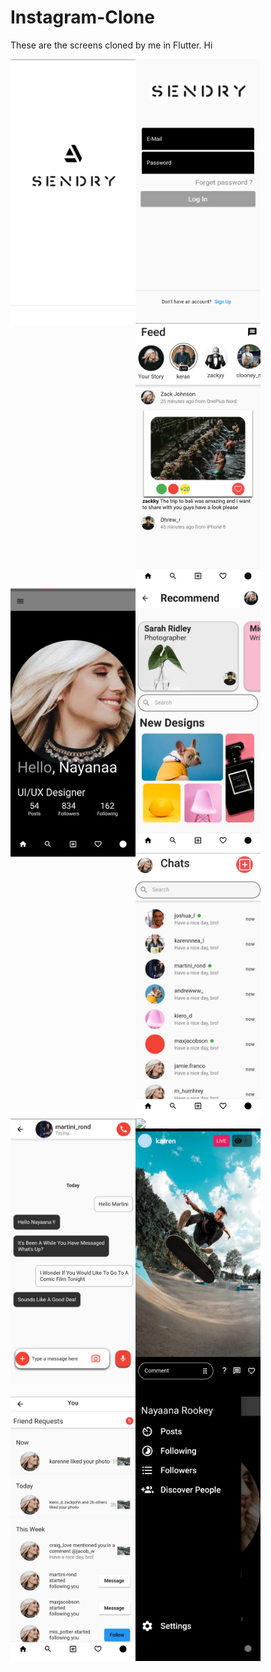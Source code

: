 # Instagram-Clone

These are the screens cloned by me in Flutter.
Hi

<img align="left" src="https://github.com/adi-code22/Instagram-Clone/blob/main/files%20clone/splash.jpeg?raw=true" width="200" />

<img align="left" src="https://github.com/adi-code22/Instagram-Clone/blob/main/files%20clone/login.jpeg?raw=true" width="200" />

<img align="left" src="https://github.com/adi-code22/Instagram-Clone/blob/main/files%20clone/feed.jpeg?raw=true" width="200" />

<img align="left" src="https://github.com/adi-code22/Instagram-Clone/blob/main/files%20clone/profile.jpeg?raw=true" width="200" />

<img align="left" src="https://github.com/adi-code22/Instagram-Clone/blob/main/files%20clone/search.jpeg?raw=true" width="200" />

<img align="left" src="https://github.com/adi-code22/Instagram-Clone/blob/main/files%20clone/chats.jpeg?raw=true" width="200" />

<img align="left" src="https://github.com/adi-code22/Instagram-Clone/blob/main/files%20clone/pchat.jpeg?raw=true" width="200" />

<img align="left" src="https://github.com/adi-code22/Instagram-Clone/blob/main/files%20clone/camera.jpeg?raw=true" width="200" />

<img align="left" src="https://github.com/adi-code22/Instagram-Clone/blob/main/files%20clone/story.jpeg?raw=true" width="200" />

<img align="left" src="https://github.com/adi-code22/Instagram-Clone/blob/main/files%20clone/notif.jpeg?raw=true" width="200" />

<img align="left" src="https://github.com/adi-code22/Instagram-Clone/blob/main/files%20clone/profileside.jpeg?raw=true" width="200" />
